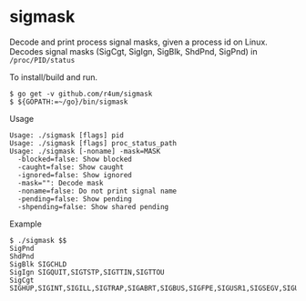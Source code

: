 sigmask
=======

Decode and print process signal masks, given a process id on Linux.
Decodes signal masks (SigCgt, SigIgn, SigBlk, ShdPnd, SigPnd) in `/proc/PID/status`

To install/build and run.

```
$ go get -v github.com/r4um/sigmask
$ ${GOPATH:=~/go}/bin/sigmask
```

Usage
```
Usage: ./sigmask [flags] pid
Usage: ./sigmask [flags] proc_status_path
Usage: ./sigmask [-noname] -mask=MASK
  -blocked=false: Show blocked
  -caught=false: Show caught
  -ignored=false: Show ignored
  -mask="": Decode mask
  -noname=false: Do not print signal name
  -pending=false: Show pending
  -shpending=false: Show shared pending
```

Example
```
$ ./sigmask $$
SigPnd
ShdPnd
SigBlk SIGCHLD
SigIgn SIGQUIT,SIGTSTP,SIGTTIN,SIGTTOU
SigCgt SIGHUP,SIGINT,SIGILL,SIGTRAP,SIGABRT,SIGBUS,SIGFPE,SIGUSR1,SIGSEGV,SIGUSR2,SIGPIPE,SIGALRM,SIGTERM,SIGCHLD,SIGXCPU,SIGXFSZ,SIGVTALRM,SIGWINCH,SIGSYS
```
